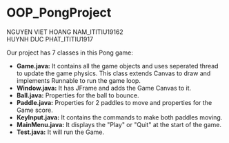 # OOP_PongProject
NGUYEN VIET HOANG NAM_ITITIU19162\
HUYNH DUC PHAT_ITITIU1917

Our project has 7 classes in this Pong game:

* __Game.java:__ It contains all the game objects and uses seperated thread to update the game physics. This class extends Canvas to draw and implements Runnable to run the game loop.
* __Window.java:__ It has JFrame and adds the Game Canvas to it.
* __Ball.java:__ Properties for the ball to bounce.
* __Paddle.java:__ Properties for 2 paddles to move and properties for the Game score.
* __KeyInput.java:__ It contains the commands to make both paddles moving.
* __MainMenu.java:__ It displays the "Play" or "Quit" at the start of the game.
* __Test.java:__ It will run the Game.
